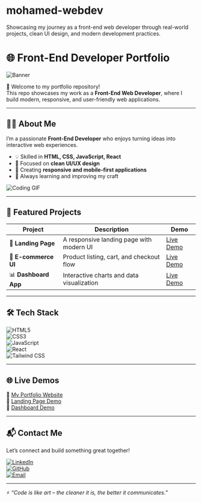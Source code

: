 # mohamed-webdev
Showcasing my journey as a front-end web developer through real-world projects, clean UI design, and modern development practices.
# 🌐 Front-End Developer Portfolio  

![Banner](assets/Banner.png) 

🚀 Welcome to my portfolio repository!  
This repo showcases my work as a **Front-End Web Developer**, where I build modern, responsive, and user-friendly web applications.  

---

## 👨‍💻 About Me  
I’m a passionate **Front-End Developer** who enjoys turning ideas into interactive web experiences.  

- 💡 Skilled in **HTML, CSS, JavaScript, React**  
- 🎨 Focused on **clean UI/UX design**  
- 📱 Creating **responsive and mobile-first applications**  
- 🚀 Always learning and improving my craft  

![Coding GIF](https://media.giphy.com/media/qgQUggAC3Pfv687qPC/giphy.gif)  

---

## 📂 Featured Projects  

| Project | Description | Demo |
|---------|-------------|------|
| 🎯 **Landing Page** | A responsive landing page with modern UI | [Live Demo](#) |
| 🛒 **E-commerce UI** | Product listing, cart, and checkout flow | [Live Demo](#) |
| 📊 **Dashboard App** | Interactive charts and data visualization | [Live Demo](#) |

---

## 🛠️ Tech Stack  

![HTML5](https://img.shields.io/badge/-HTML5-E34F26?logo=html5&logoColor=white&style=for-the-badge)  
![CSS3](https://img.shields.io/badge/-CSS3-1572B6?logo=css3&logoColor=white&style=for-the-badge)  
![JavaScript](https://img.shields.io/badge/-JavaScript-F7DF1E?logo=javascript&logoColor=black&style=for-the-badge)  
![React](https://img.shields.io/badge/-React-61DAFB?logo=react&logoColor=black&style=for-the-badge)  
![Tailwind CSS](https://img.shields.io/badge/-Tailwind%20CSS-38B2AC?logo=tailwind-css&logoColor=white&style=for-the-badge)  

---

## 🌐 Live Demos  
🔗 [My Portfolio Website](#)  
🔗 [Landing Page Demo](#)  
🔗 [Dashboard Demo](#)  

---

## 📬 Contact Me  
Let’s connect and build something great together!  

[![LinkedIn](https://img.shields.io/badge/LinkedIn-0077B5?logo=linkedin&logoColor=white&style=for-the-badge)](#)  
[![GitHub](https://img.shields.io/badge/GitHub-100000?logo=github&logoColor=white&style=for-the-badge)](#)  
[![Email](https://img.shields.io/badge/Email-D14836?logo=gmail&logoColor=white&style=for-the-badge)](mailto:your-email@example.com)  

---

⚡ *“Code is like art – the cleaner it is, the better it communicates.”*  
